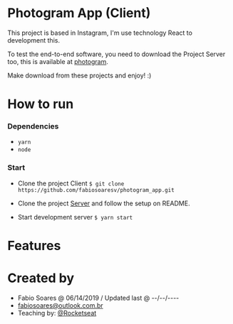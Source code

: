 # Photogram App (Client)
This project is based in Instagram, I'm use technology React to development this.

To test the end-to-end software, you need to download the Project Server too, this is available at [photogram](http://github.com/fabiosoaresv/photogram).

Make download from these projects and enjoy! :)

# How to run
### Dependencies
- `yarn`
- `node`

### Start
- Clone the project Client
`$ git clone https://github.com/fabiosoaresv/photogram_app.git`

- Clone the project [Server](http://github.com/fabiosoaresv/photogram) and follow the setup on README.

- Start development server
`$ yarn start`

# Features

# Created by
* Fabio Soares @ 06/14/2019 / Updated last @ --/--/----
* fabiosoares@outlook.com.br
* Teaching by: [@Rocketseat](https://github.com/Rocketseat)
